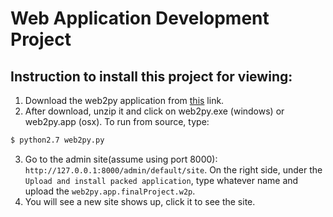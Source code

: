 # Web Application Development Project
## Instruction to install this project for viewing:
1. Download the web2py application from [this](http://www.web2py.com/init/default/download "web2py Download
") link.
2. After download, unzip it and click on web2py.exe (windows) or web2py.app (osx). To run from source, type:

  ```bash
  $ python2.7 web2py.py
  ```
3. Go to the admin site(assume using port 8000): `http://127.0.0.1:8000/admin/default/site`. On the right side, under the ` Upload and install packed application`, type whatever name and upload the `web2py.app.finalProject.w2p`.
4. You will see a new site shows up, click it to see the site.
